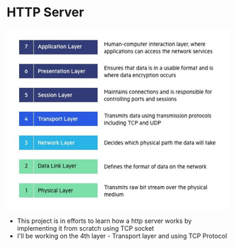 # HTTP Server

![osi.jpg](static%2Fosi.jpg)

- This project is in efforts to learn how a http server works by implementing it from scratch using TCP socket
- I'll be working on the 4th layer - Transport layer and using TCP Protocol